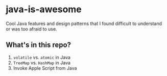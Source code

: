 # java-is-awesome

Cool Java features and design patterns that I found difficult to understand or was too afraid to use.

## What's in this repo?
1. `volatile` vs. `atomic` in Java
2. `TreeMap` vs. `HashMap` in Java
3. Invoke Apple Script from Java
